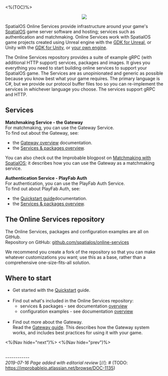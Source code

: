 <%(TOC)%>

<p align="center"><img src="{{assetRoot}}img/docs-header-diagram.png" /></p>

SpatialOS Online Services provide infrastructure around your game's [SpatialOS](https://docs.improbable.io) game server software and hosting; services such as authentication and matchmaking. Online Services work with SpatialOS game projects created using Unreal engine with the [GDK for Unreal](https://docs.imrobable.io/unreal), or Unity with the [GDK for Unity](https://docs.imrobable.io/unity), or [your own engine](https://docs.improbable.io/reference/latest/shared/byoe/introduction).

The Online Services repository provides a suite of example gRPC (with additional HTTP support) services, packages and images. It gives you everything you need to start building online services to support your SpatialOS game. The Services are as unopinionated and generic as possible because you know best what your game requires. The primary language is C#, but we provide our protocol buffer files too so you can re-implement the services in whichever language you choose. The services support gRPC and HTTP.

## Services
**Matchmaking Service - the Gateway** </br>
For matchmaking, you can use the Gateway Service.</br>
To find out about the Gateway, see:

* the [Gateway overview]({{urlRoot}}/content/services-packages/gateway/gateway) documentation.
* the [Services & packages overview]({{urlRoot}}/content/services-packages/services-intro#services).

You can also check out the Improbable blogpost on [Matchmaking with SpatialOS](https://improbable.io/blog/matchmaking-with-spatialos); it describes how you can use the Gateway as a matchmaking service.

**Authentication Service - PlayFab Auth** </br>
For authentication, you can use the PlayFab Auth Service.</br>
To find out about PlayFab Auth, see:

* the [Quickstart guide]({{urlRoot}}/content/get-started/quickstart)documentation.
* the [Services & packages overview]({{urlRoot}}/content/services-packages/services-intro#services).

## The Online Services repository
The Online Services, packages and configuration examples are all on GitHub.</br>
Repository on GitHub: [github.com/spatialos/online-services](https://github.com/spatialos/online-services)

We recommend you create a fork of the repository so that you can make whatever customizations you want; use this as a base, rather than a comprehensive one-size-fits-all solution.


## Where to start

* Get started with the [Quickstart]({{urlRoot}}/content/get-started/quickstart) guide.
  </br></br>
* Find out what's included in the Online Services repository:</br>
    - services & packages - see documentation [overview]({{urlRoot}}/content/services-packages/services-intro)</br>
    - configuration examples - see documentation [overview]({{urlRoot}}/content/configuration-examples/examples-intro)
     </br></br>
* Find out more about the Gateway.</br>
Read the [Gateway guide]({{urlRoot}}/content/services-packages/gateway/gateway). This describes how the Gateway system works, and includes best practices for using it with your game.

<%(Nav hide="next")%>
<%(Nav hide="prev")%>

<br/>------------<br/>
_2019-07-16 Page added with editorial review_
[//]: # (TODO: https://improbableio.atlassian.net/browse/DOC-1135)
